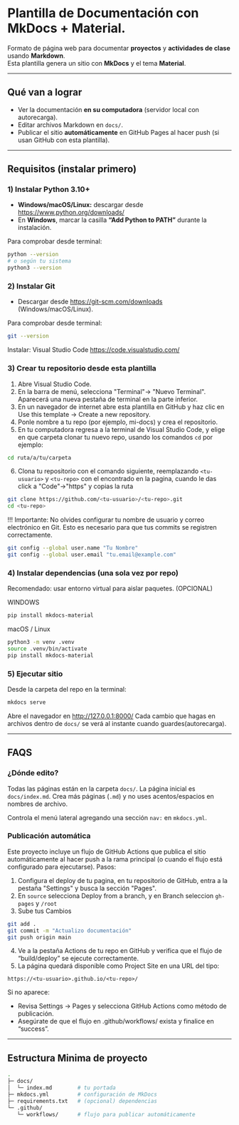 # Plantilla de Documentación con MkDocs + Material.

Formato de página web para documentar **proyectos** y **actividades de clase** usando **Markdown**.  
Esta plantilla genera un sitio con **MkDocs** y el tema **Material**.

---

## Qué van a lograr
- Ver la documentación **en su computadora** (servidor local con autorecarga).
- Editar archivos Markdown en `docs/`.
- Publicar el sitio **automáticamente** en GitHub Pages al hacer push (si usan GitHub con esta plantilla).

---

## Requisitos (instalar primero)

### 1) Instalar **Python 3.10+**
- **Windows/macOS/Linux:** descargar desde https://www.python.org/downloads/
- En **Windows**, marcar la casilla **“Add Python to PATH”** durante la instalación.

Para comprobar desde terminal:
```bash
python --version
# o según tu sistema
python3 --version
```

### 2) Instalar Git

- Descargar desde https://git-scm.com/downloads (Windows/macOS/Linux).

Para comprobar desde terminal:
```bash
git --version
```

Instalar: Visual Studio Code https://code.visualstudio.com/

### 3) Crear tu repositorio desde esta plantilla

1. Abre Visual Studio Code.
2. En la barra de menú, selecciona "Terminal"-> "Nuevo Terminal". Aparecerá una nueva pestaña de terminal en la parte inferior.
3. En un navegador de internet abre esta plantilla en GitHub y haz clic en Use this template → Create a new repository.
4. Ponle nombre a tu repo (por ejemplo, mi-docs) y crea el repositorio.
5. En tu computadora regresa a la terminal de Visual Studio Code, y elige en que carpeta clonar tu nuevo repo, usando los comandos `cd` por ejemplo:
```bash
cd ruta/a/tu/carpeta
```
6. Clona tu repositorio con el comando siguiente, reemplazando `<tu-usuario>` y `<tu-repo>` con el encontrado en la pagina, cuando le das click a "Code"->"https" y copias la ruta

```bash
git clone https://github.com/<tu-usuario>/<tu-repo>.git
cd <tu-repo>
```

!!! Importante: No olvides configurar tu nombre de usuario y correo electrónico en Git. Esto es necesario para que tus commits se registren correctamente.

```bash
git config --global user.name "Tu Nombre"
git config --global user.email "tu.email@example.com"
```

### 4) Instalar dependencias (una sola vez por repo)

Recomendado: usar entorno virtual para aislar paquetes. (OPCIONAL)

WINDOWS

```bash
pip install mkdocs-material
```

macOS / Linux

```bash
python3 -m venv .venv
source .venv/bin/activate
pip install mkdocs-material
```

### 5) Ejecutar sitio

Desde la carpeta del repo en la terminal:

```bash
mkdocs serve
```

Abre el navegador en http://127.0.0.1:8000/
Cada cambio que hagas en archivos dentro de `docs/` se verá al instante cuando guardes(autorecarga).

---

## FAQS

### ¿Dónde edito?

Todas las páginas están en la carpeta `docs/`.
La página inicial es `docs/index.md`.
Crea más páginas (`.md`) y no uses acentos/espacios en nombres de archivo.

Controla el menú lateral agregando una sección `nav:` en `mkdocs.yml`.

### Publicación automática

Este proyecto incluye un flujo de GitHub Actions que publica el sitio automáticamente al hacer push a la rama principal (o cuando el flujo está configurado para ejecutarse).
Pasos:

1. Configura el deploy de tu pagina, en tu repositorio de GitHub, entra a la pestaña "Settings" y busca la sección "Pages".
2. En `source` selecciona Deploy from a branch, y en Branch seleccion `gh-pages` y `/root`
3. Sube tus Cambios
```bash
git add .
git commit -m "Actualizo documentación"
git push origin main
```
4. Ve a la pestaña Actions de tu repo en GitHub y verifica que el flujo de “build/deploy” se ejecute correctamente.
5. La página quedará disponible como Project Site en una URL del tipo:
```php-template
https://<tu-usuario>.github.io/<tu-repo>/
```

Si no aparece:

- Revisa Settings → Pages y selecciona GitHub Actions como método de publicación.
- Asegúrate de que el flujo en .github/workflows/ exista y finalice en “success”.


--- 

## Estructura Minima de proyecto
```bash
.
├─ docs/
│  └─ index.md        # tu portada
├─ mkdocs.yml         # configuración de MkDocs
├─ requirements.txt   # (opcional) dependencias
└─ .github/
   └─ workflows/      # flujo para publicar automáticamente
```
